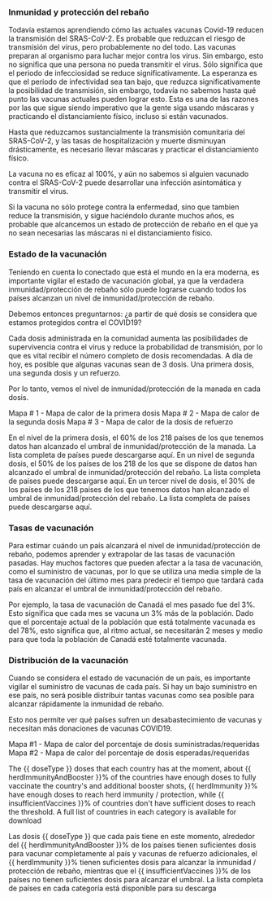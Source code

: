 ### Inmunidad y protección del rebaño

Todavía estamos aprendiendo cómo las actuales vacunas Covid-19 reducen la transmisión del SRAS-CoV-2. Es probable que reduzcan el riesgo de transmisión del virus, pero probablemente no del todo. Las vacunas preparan al organismo para luchar mejor contra los virus. Sin embargo, esto no significa que una persona no pueda transmitir el virus. Sólo significa que el periodo de infecciosidad se reduce significativamente. La esperanza es que el periodo de infectividad sea tan bajo, que reduzca significativamente la posibilidad de transmisión, sin embargo, todavía no sabemos hasta qué punto las vacunas actuales pueden lograr esto. Esta es una de las razones por las que sigue siendo imperativo que la gente siga usando máscaras y practicando el distanciamiento físico, incluso si están vacunados.

Hasta que reduzcamos sustancialmente la transmisión comunitaria del SRAS-CoV-2, y las tasas de hospitalización y muerte disminuyan drásticamente, es necesario llevar máscaras y practicar el distanciamiento físico.

La vacuna no es eficaz al 100%, y aún no sabemos si alguien vacunado contra el SRAS-CoV-2 puede desarrollar una infección asintomática y transmitir el virus.

Si la vacuna no sólo protege contra la enfermedad, sino que tambien reduce la transmisión, y sigue haciéndolo durante muchos años, es probable que alcancemos un estado de protección de rebaño en el que ya no sean necesarias las máscaras ni el distanciamiento físico.

### Estado de la vacunación

Teniendo en cuenta lo conectado que está el mundo en la era moderna, es importante vigilar el estado de vacunación global, ya que la verdadera inmunidad/protección de rebaño sólo puede lograrse cuando todos los países alcanzan un nivel de inmunidad/protección de rebaño.

Debemos entonces preguntarnos: ¿a partir de qué dosis se considera que estamos protegidos contra el COVID19?

Cada dosis administrada en la comunidad aumenta las posibilidades de supervivencia contra el virus y reduce la probabilidad de transmisión, por lo que es vital recibir el número completo de dosis recomendadas. A día de hoy, es posible que algunas vacunas sean de 3 dosis. Una primera dosis, una segunda dosis y un refuerzo.

Por lo tanto, vemos el nivel de inmunidad/protección de la manada en cada dosis.

Mapa # 1 - Mapa de calor de la primera dosis
Mapa # 2 - Mapa de calor de la segunda dosis
Mapa # 3 - Mapa de calor de la dosis de refuerzo

En el nivel de la primera dosis, el 60% de los 218 países de los que tenemos datos han alcanzado el umbral de inmunidad/protección de la manada. La lista completa de países puede descargarse aquí.
En un nivel de segunda dosis, el 50% de los países de los 218 de los que se dispone de datos han alcanzado el umbral de inmunidad/protección del rebaño. La lista completa de países puede descargarse aquí.
En un tercer nivel de dosis, el 30% de los países de los 218 paises de los que tenemos datos han alcanzado el umbral de inmunidad/protección del rebaño. La lista completa de países puede descargarse aquí.

### Tasas de vacunación

Para estimar cuándo un país alcanzará el nivel de inmunidad/protección de rebaño, podemos aprender y extrapolar de las tasas de vacunación pasadas. Hay muchos factores que pueden afectar a la tasa de vacunación, como el suministro de vacunas, por lo que se utiliza una media simple de la tasa de vacunación del último mes para predecir el tiempo que tardará cada país en alcanzar el umbral de inmunidad/protección del rebaño.

Por ejemplo, la tasa de vacunación de Canadá el mes pasado fue del 3%. Esto significa que cada mes se vacuna un 3% más de la población. Dado que el porcentaje actual de la población que está totalmente vacunada es del 78%, esto significa que, al ritmo actual, se necesitarán 2 meses y medio para que toda la población de Canadá esté totalmente vacunada.

### Distribución de la vacunación

Cuando se considera el estado de vacunación de un país, es importante vigilar el suministro de vacunas de cada país. Si hay un bajo suministro en ese país, no será posible distribuir tantas vacunas como sea posible para alcanzar rápidamente la inmunidad de rebaño.

Esto nos permite ver qué países sufren un desabastecimiento de vacunas y necesitan más donaciones de vacunas COVID19.

Mapa #1 - Mapa de calor del porcentaje de dosis suministradas/requeridas
Mapa #2 - Mapa de calor del porcentaje de dosis esperadas/requeridas

The {{ doseType }} doses that each country has at the moment, about {{ herdImmunityAndBooster }}% of the countries have enough doses to fully vaccinate the country's and additional booster shots, {{ herdImmunity }}% have enough doses to reach herd immunity / protection, while {{ insufficientVaccines }}% of countries don't have sufficient doses to reach the threshold. A full list of countries in each category is available for download

Las dosis {{ doseType }} que cada país tiene en este momento, alrededor del {{ herdImmunityAndBooster }}% de los países tienen suficientes dosis para vacunar completamente al país y vacunas de refuerzo adicionales, el {{ herdImmunity }}% tienen suficientes dosis para alcanzar la inmunidad / protección de rebaño, mientras que el {{ insufficientVaccines }}% de los países no tienen suficientes dosis para alcanzar el umbral. La lista completa de países en cada categoría está disponible para su descarga
